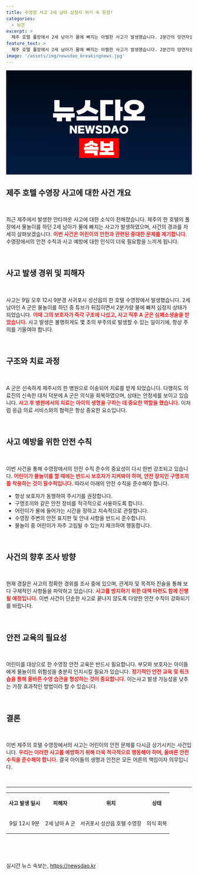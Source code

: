 ```yaml
---
title: 수영장 사고 2세 남아 심정지 위기 속 등장!
categories:
  - 보건
excerpt: >
  제주 호텔 풀장에서 2세 남아가 물에 빠지는 아찔한 사고가 발생했습니다. 2분간의 망연자실 속에 구조받은 그는 심정지 상태였으나, 다행히 의식을 회복하며 기적적인 회복을 보였습니다. 경찰은 사고 경위를 조사 중입니다!
feature_text: >
  제주 호텔 풀장에서 2세 남아가 물에 빠지는 아찔한 사고가 발생했습니다. 2분간의 망연자실 속에 구조받은 그는 심정지 상태였으나, 다행히 의식을 회복하며 기적적인 회복을 보였습니다. 경찰은 사고 경위를 조사 중입니다!
image: '/assets/img/newsdao_breakingnews.jpg'
---
```


<p><img src="/assets/img/newsdao_breakingnews.jpg" alt="firstkoreanews 속보" /></p>

<h2 data-ke-size="size26">제주 호텔 수영장 사고에 대한 사건 개요</h2>

<p data-ke-size="size16">&nbsp;</p>

<p>최근 제주에서 발생한 안타까운 사고에 대한 소식이 전해졌습니다. 제주의 한 호텔의 풀장에서 물놀이를 하던 2세 남아가 물에 빠지는 사고가 발생하였으며, 사건의 경과를 자세히 살펴보겠습니다. <b><span style="color: #ee2323;">이번 사건은 어린이의 안전과 관련된 중대한 문제를 제기합니다.</span></b> 수영장에서의 안전 수칙과 사고 예방에 대한 인식이 더욱 필요함을 느끼게 됩니다. </p>

<p data-ke-size="size16">&nbsp;</p>

<h2 data-ke-size="size26">사고 발생 경위 및 피해자</h2>

<p data-ke-size="size16">&nbsp;</p>

<p>사고는 9일 오후 12시 9분경 서귀포시 성산읍의 한 호텔 수영장에서 발생했습니다. 2세 남아인 A 군은 물놀이를 하던 중 튜브가 뒤집히면서 2분가량 물에 빠져 심정지 상태가 되었습니다. <b><span style="color: #ee2323;">이때 그의 보호자가 즉각 구조에 나섰고, 사고 직후 A 군은 심폐소생술을 받았습니다.</span></b> 사고 발생은 불행하게도 몇 초의 부주의로 발생할 수 있는 일이기에, 항상 주의를 기울여야 합니다. </p>

<p data-ke-size="size16">&nbsp;</p>

<h2 data-ke-size="size26">구조와 치료 과정</h2>

<p data-ke-size="size16">&nbsp;</p>

<p>A 군은 신속하게 제주시의 한 병원으로 이송되어 치료를 받게 되었습니다. 다행히도 의료진의 신속한 대처 덕분에 A 군은 의식을 회복하였으며, 상태는 안정세를 보이고 있습니다. <b><span style="color: #ee2323;">사고 후 병원에서의 치료는 아이의 생명을 구하는 데 중요한 역할을 했습니다.</span></b> 이처럼 응급 의료 서비스와의 협력은 항상 중요한 요소입니다. </p>

<p data-ke-size="size16">&nbsp;</p>

<h2 data-ke-size="size26">사고 예방을 위한 안전 수칙</h2>

<p data-ke-size="size16">&nbsp;</p>

<p>이번 사건을 통해 수영장에서의 안전 수칙 준수의 중요성이 다시 한번 강조되고 있습니다. <b><span style="color: #ee2323;">어린이가 물놀이를 할 때에는 반드시 보호자가 지켜봐야 하며, 안전 장치인 구명조끼를 착용하는 것이 필수적입니다.</span></b> 따라서 아래의 안전 수칙을 준수해야 합니다. </p>

<ul>
  <li>항상 보호자가 동행하여 주시기를 권장합니다.</li>
  <li>구명조끼와 같은 안전 장비를 적극적으로 사용하도록 합니다.</li>
  <li>어린이가 물에 들어가는 시간을 정하고 지속적으로 관찰합니다.</li>
  <li>수영장 주변의 안전 표지판 및 안내 사항을 반드시 준수합니다.</li>
  <li>물놀이 중 어린이가 자주 고립될 수 있는지 체크하여 행동합니다.</li>
</ul>

<p data-ke-size="size16">&nbsp;</p>

<h2 data-ke-size="size26">사건의 향후 조사 방향</h2>

<p data-ke-size="size16">&nbsp;</p>

<p>현재 경찰은 사고의 정확한 경위를 조사 중에 있으며, 관계자 및 목격자 진술을 통해 보다 구체적인 사항들을 파악하고 있습니다. <b><span style="color: #ee2323;">사고를 방지하기 위한 대책 마련도 함께 진행될 예정입니다.</span></b> 이번 사건이 단순한 사고로 끝나지 않도록 다양한 안전 수칙이 강화되기를 바랍니다.</p>

<p data-ke-size="size16">&nbsp;</p>

<h2 data-ke-size="size26">안전 교육의 필요성</h2>

<p data-ke-size="size16">&nbsp;</p>

<p>어린이를 대상으로 한 수영장 안전 교육은 반드시 필요합니다. 부모와 보호자는 아이들에게 물놀이의 위험성을 충분히 인지시킬 필요가 있습니다. <b><span style="color: #ee2323;">정기적인 안전 교육 및 워크숍을 통해 올바른 수영 습관을 형성하는 것이 중요합니다.</span></b> 이는사고 발생 가능성을 낮추는 가장 효과적인 방법이라 할 수 있습니다. </p>

<p data-ke-size="size16">&nbsp;</p>

<h2 data-ke-size="size26">결론</h2>

<p data-ke-size="size16">&nbsp;</p>

<p>이번 제주의 호텔 수영장에서의 사고는 어린이의 안전 문제를 다시금 상기시키는 사건입니다. <b><span style="color: #ee2323;">우리는 이러한 사고를 예방하기 위해 더욱 적극적으로 행동해야 하며, 올바른 안전 수칙을 준수해야 합니다.</span></b> 결국 아이들의 생명과 안전은 모든 어른의 책임이자 의무입니다. </p>

<p data-ke-size="size16">&nbsp;</p>

<!-- 소스 목록 및 하단 마무리 영역 및 테이블 구성이 필요할 경우 아래에 추가합니다. -->

<hr> 

<table style="width: 100%;">
    <tr>
        <td style="text-align: center; height: 50px;"><b>사고 발생 일시</b></td>
        <td style="text-align: center; height: 50px;"><b>피해자</b></td>
        <td style="text-align: center; height: 50px;"><b>위치</b></td>
        <td style="text-align: center; height: 50px;"><b>상태</b></td>
    </tr>
    <tr>
        <td style="text-align: center; height: 50px;">9일 12시 9분</td>
        <td style="text-align: center; height: 50px;">2세 남아 A 군</td>
        <td style="text-align: center; height: 50px;">서귀포시 성산읍 호텔 수영장</td>
        <td style="text-align: center; height: 50px;">의식 회복</td>
    </tr>
</table> 

<p><br> </p>

<p data-ke-size="size16">&nbsp;</p>
실시간 뉴스 속보는, <a href="https://newsdao.kr" rel="dofollow">https://newsdao.kr</a>


